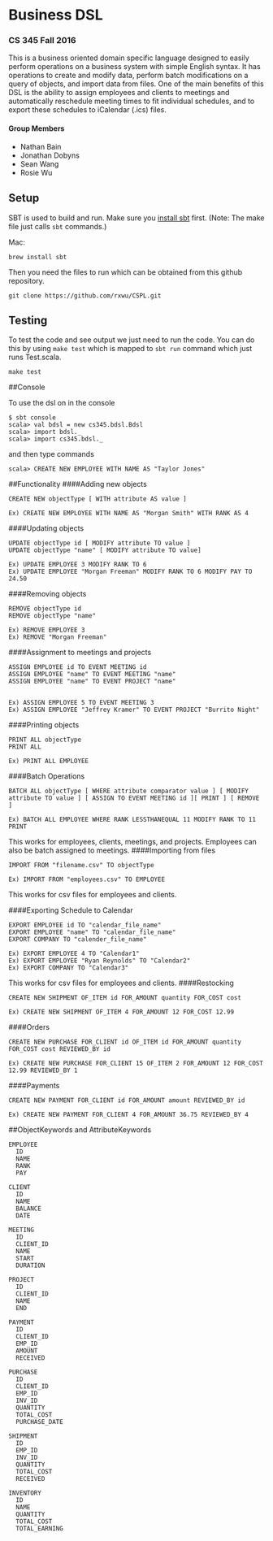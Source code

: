 # Business DSL
### CS 345 Fall 2016
This is a business oriented domain specific language designed to easily perform operations on a business system with simple English syntax. It  has operations to create and modify data, perform batch modifications on a query of objects, and import data from files. One of the main benefits of this DSL is the ability to assign employees and clients to meetings and automatically reschedule meeting times to fit individual schedules, and to export these schedules to iCalendar (.ics) files.

#### Group Members
- Nathan Bain
- Jonathan Dobyns
- Sean Wang
- Rosie Wu

## Setup

SBT is used to build and run. Make sure you [install sbt](http://www.scala-sbt.org/release/docs/Setup.html) first. (Note: The make file just calls `sbt` commands.)

Mac:
``` 
brew install sbt 
```


Then you need the files to run which can be obtained from this github repository.

```
git clone https://github.com/rxwu/CSPL.git
```

## Testing

To test the code and see output we just need to run the code. You can do this by using `make test` which is mapped to `sbt run` command which just runs Test.scala.

```
make test
```

##Console

To use the dsl on in the console

```
$ sbt console
scala> val bdsl = new cs345.bdsl.Bdsl
scala> import bdsl._
scala> import cs345.bdsl._
```
and then type commands
```
scala> CREATE NEW EMPLOYEE WITH NAME AS "Taylor Jones"
```

##Functionality
####Adding new objects
```
CREATE NEW objectType [ WITH attribute AS value ]

Ex) CREATE NEW EMPLOYEE WITH NAME AS "Morgan Smith" WITH RANK AS 4
```
####Updating objects
```
UPDATE objectType id [ MODIFY attribute TO value ]
UPDATE objectType "name" [ MODIFY attribute TO value]

Ex) UPDATE EMPLOYEE 3 MODIFY RANK TO 6
Ex) UPDATE EMPLOYEE "Morgan Freeman" MODIFY RANK TO 6 MODIFY PAY TO 24.50
```
####Removing objects
```
REMOVE objectType id
REMOVE objectType "name"

Ex) REMOVE EMPLOYEE 3
Ex) REMOVE "Morgan Freeman"
```
####Assignment to meetings and projects
```
ASSIGN EMPLOYEE id TO EVENT MEETING id
ASSIGN EMPLOYEE "name" TO EVENT MEETING "name"
ASSIGN EMPLOYEE "name" TO EVENT PROJECT "name"


Ex) ASSIGN EMPLOYEE 5 TO EVENT MEETING 3
Ex) ASSIGN EMPLOYEE "Jeffrey Kramer" TO EVENT PROJECT "Burrito Night" 
```
####Printing objects
```
PRINT ALL objectType
PRINT ALL

Ex) PRINT ALL EMPLOYEE
```
####Batch Operations
```
BATCH ALL objectType [ WHERE attribute comparator value ] [ MODIFY attribute TO value ] [ ASSIGN TO EVENT MEETING id ][ PRINT ] [ REMOVE ]

Ex) BATCH ALL EMPLOYEE WHERE RANK LESSTHANEQUAL 11 MODIFY RANK TO 11 PRINT
```
This works for employees, clients, meetings, and projects. Employees can also be batch assigned to meetings.
####Importing from files
```
IMPORT FROM "filename.csv" TO objectType

Ex) IMPORT FROM "employees.csv" TO EMPLOYEE
```
This works for csv files for employees and clients.

####Exporting Schedule to Calendar
```
EXPORT EMPLOYEE id TO "calendar_file_name"
EXPORT EMPLOYEE "name" TO "calendar_file_name"
EXPORT COMPANY TO "calender_file_name"

Ex) EXPORT EMPLOYEE 4 TO "Calendar1"
Ex) EXPORT EMPLOYEE "Ryan Reynolds" TO "Calendar2"
Ex) EXPORT COMPANY TO "Calendar3"
```
This works for csv files for employees and clients.
####Restocking
```
CREATE NEW SHIPMENT OF_ITEM id FOR_AMOUNT quantity FOR_COST cost

Ex) CREATE NEW SHIPMENT OF_ITEM 4 FOR_AMOUNT 12 FOR_COST 12.99
```
####Orders
```
CREATE NEW PURCHASE FOR_CLIENT id OF_ITEM id FOR_AMOUNT quantity FOR_COST cost REVIEWED_BY id

Ex) CREATE NEW PURCHASE FOR_CLIENT 15 OF_ITEM 2 FOR_AMOUNT 12 FOR_COST 12.99 REVIEWED_BY 1
```
####Payments
```
CREATE NEW PAYMENT FOR_CLIENT id FOR_AMOUNT amount REVIEWED_BY id

Ex) CREATE NEW PAYMENT FOR_CLIENT 4 FOR_AMOUNT 36.75 REVIEWED_BY 4
```



##ObjectKeywords and AttributeKeywords
```
EMPLOYEE
  ID
  NAME
  RANK
  PAY
  
CLIENT
  ID
  NAME
  BALANCE
  DATE
  
MEETING
  ID
  CLIENT_ID
  NAME
  START
  DURATION
  
PROJECT
  ID
  CLIENT_ID
  NAME
  END
  
PAYMENT
  ID
  CLIENT_ID
  EMP_ID
  AMOUNT
  RECEIVED
  
PURCHASE
  ID
  CLIENT_ID
  EMP_ID
  INV_ID
  QUANTITY
  TOTAL_COST
  PURCHASE_DATE
  
SHIPMENT
  ID
  EMP_ID
  INV_ID
  QUANTITY
  TOTAL_COST
  RECEIVED
  
INVENTORY
  ID
  NAME
  QUANTITY
  TOTAL_COST
  TOTAL_EARNING
```
